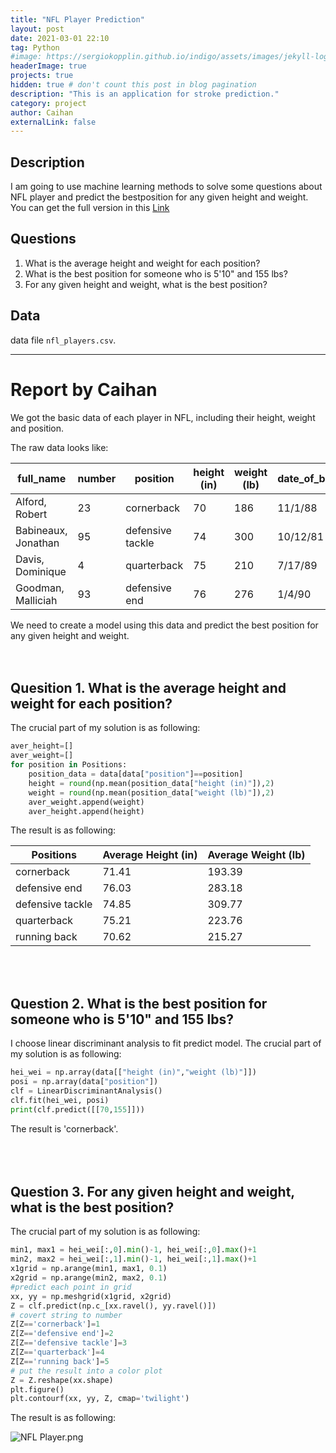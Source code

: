```yaml
---
title: "NFL Player Prediction"
layout: post
date: 2021-03-01 22:10
tag: Python
#image: https://sergiokopplin.github.io/indigo/assets/images/jekyll-logo-light-solid.png
headerImage: true
projects: true
hidden: true # don't count this post in blog pagination
description: "This is an application for stroke prediction."
category: project
author: Caihan
externalLink: false
---
```



## Description
I am going to use machine learning methods to solve some questions about NFL player and predict the bestposition for any given height and weight. You can get the full version in this [Link](https://github.com/Caihanwang/NFL_Player_Prediction)


## Questions

1. What is the average height and weight for each position?
2. What is the best position for someone who is 5'10" and 155 lbs?
3. For any given height and weight, what is the best position?

## Data

data file `nfl_players.csv`.

---

# Report by Caihan 
We got the basic data of each player in NFL, including their height, weight and position. 

The raw data looks like:

| full_name           | number | position         | height (in) | weight (lb) | date_of_birth | team | sign      |
|---------------------|--------|------------------|-------------|-------------|---------------|------|-----------|
| Alford, Robert      | 23     | cornerback       | 70          | 186         | 11/1/88       | ATL  | scorpio   |
| Babineaux, Jonathan | 95     | defensive tackle | 74          | 300         | 10/12/81      | ATL  | libra     |
| Davis, Dominique    | 4      | quarterback      | 75          | 210         | 7/17/89       | ATL  | cancer    |
| Goodman, Malliciah  | 93     | defensive end    | 76          | 276         | 1/4/90        | ATL  | capricorn |  

We need to create a model using this data and predict the best position for any given height and weight.
<br>  
<br>

## Quesition 1. What is the average height and weight for each position?
The crucial part of my solution is as following:
```python
aver_height=[]
aver_weight=[]
for position in Positions:
    position_data = data[data["position"]==position]
    height = round(np.mean(position_data["height (in)"]),2)
    weight = round(np.mean(position_data["weight (lb)"]),2)
    aver_weight.append(weight)
    aver_height.append(height)
```
The result is as following:  

| Positions        | Average Height (in) | Average Weight (lb) |
|------------------|---------------------|---------------------|
| cornerback       | 71.41               | 193.39              |
| defensive end    | 76.03               | 283.18              |
| defensive tackle | 74.85               | 309.77              |
| quarterback      | 75.21               | 223.76              |
| running back     | 70.62               | 215.27              |  

<br>    
<br>  

## Question 2. What is the best position for someone who is 5'10" and 155 lbs?
I choose linear discriminant analysis to fit predict model. The crucial part of my solution is as following:
```python
hei_wei = np.array(data[["height (in)","weight (lb)"]])
posi = np.array(data["position"])
clf = LinearDiscriminantAnalysis()
clf.fit(hei_wei, posi)
print(clf.predict([[70,155]]))
```
The result is 'cornerback'.  
<br>  
<br>  

## Question 3. For any given height and weight, what is the best position?  
The crucial part of my solution is as following:
```python
min1, max1 = hei_wei[:,0].min()-1, hei_wei[:,0].max()+1
min2, max2 = hei_wei[:,1].min()-1, hei_wei[:,1].max()+1
x1grid = np.arange(min1, max1, 0.1)
x2grid = np.arange(min2, max2, 0.1)
#predict each point in grid
xx, yy = np.meshgrid(x1grid, x2grid)
Z = clf.predict(np.c_[xx.ravel(), yy.ravel()])
# covert string to number
Z[Z=='cornerback']=1
Z[Z=='defensive end']=2
Z[Z=='defensive tackle']=3
Z[Z=='quarterback']=4
Z[Z=='running back']=5
# put the result into a color plot
Z = Z.reshape(xx.shape)
plt.figure()
plt.contourf(xx, yy, Z, cmap='twilight')
```

The result is as following:  

![NFL Player.png](https://i.loli.net/2021/03/01/nEAK7HZyqksSwzB.png)


